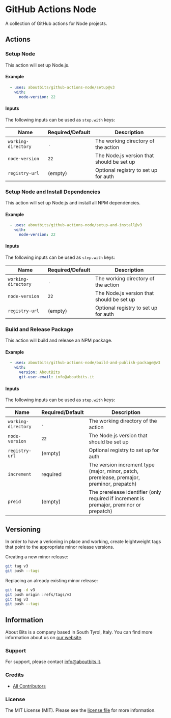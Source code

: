 # GitHub Actions Node

A collection of GitHub actions for Node projects.

## Actions

### Setup Node

This action will set up Node.js.

#### Example

```yaml
  - uses: aboutbits/github-actions-node/setup@v3
    with:
      node-version: 22
```

#### Inputs

The following inputs can be used as `step.with` keys:

| Name                | Required/Default | Description                               |
|---------------------|------------------|-------------------------------------------|
| `working-directory` | `.`              | The working directory of the action       |
| `node-version`      | `22`             | The Node.js version that should be set up |
| `registry-url`      | (empty)          | Optional registry to set up for auth      |

### Setup Node and Install Dependencies

This action will set up Node.js and install all NPM dependencies.

#### Example

```yaml
  - uses: aboutbits/github-actions-node/setup-and-install@v3
    with:
      node-version: 22
```

#### Inputs

The following inputs can be used as `step.with` keys:

| Name                | Required/Default | Description                               |
|---------------------|------------------|-------------------------------------------|
| `working-directory` | `.`              | The working directory of the action       |
| `node-version`      | `22`             | The Node.js version that should be set up |
| `registry-url`      | (empty)          | Optional registry to set up for auth      |

### Build and Release Package

This action will build and release an NPM package.

#### Example

```yaml
  - uses: aboutbits/github-actions-node/build-and-publish-package@v3
    with:
      version: AboutBits
      git-user-email: info@aboutbits.it
```

#### Inputs

The following inputs can be used as `step.with` keys:

| Name                | Required/Default | Description                                                                                |
|---------------------|------------------|--------------------------------------------------------------------------------------------|
| `working-directory` | `.`              | The working directory of the action                                                        |
| `node-version`      | `22`             | The Node.js version that should be set up                                                  |
| `registry-url`      | (empty)          | Optional registry to set up for auth                                                       |
| `increment`         | required         | The version increment type (major, minor, patch, prerelease, premajor, preminor, prepatch) |
| `preid`             | (empty)          | The prerelease identifier (only required if increment is premajor, preminor or prepatch)   |

## Versioning

In order to have a verioning in place and working, create leightweight tags that point to the appropriate minor release versions.

Creating a new minor release:

```bash
git tag v3
git push --tags
```

Replacing an already existing minor release:

```bash
git tag -d v3
git push origin :refs/tags/v3
git tag v3
git push --tags
```

## Information

About Bits is a company based in South Tyrol, Italy. You can find more information about us on [our website](https://aboutbits.it).

### Support

For support, please contact [info@aboutbits.it](mailto:info@aboutbits.it).

### Credits

- [All Contributors](../../contributors)

### License

The MIT License (MIT). Please see the [license file](license.md) for more information.
